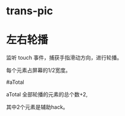 # trans-pic

# 左右轮播

监听 touch 事件，捕获手指滑动方向，进行轮播。

每个元素占屏幕的1/2宽度。

#aTotal 

aTotal 全部轮播的元素的总个数+2, 

其中2个元素是辅助hack。



